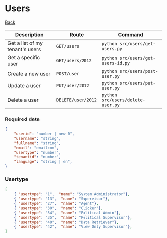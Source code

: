# Users
[Back](../README.MD#menu)



| Description | Route | Command
|-------------|-------|---------|
|Get a list of my tenant's users|`GET/users`|`python src/users/get-users.py`|
|Get a specific user|`GET/users/2012`|`python src/users/get-users-id.py`| 
|Create a new user|`POST/user`|`python src/users/post-user.py`|  
|Update a user|`PUT/user/2012`|`python src/users/put-user.py`|
|Delete a user | `DELETE/user/2012` | `python src/users/delete-user.py` |


### Required data
```json
{
    "userid": "number | new 0",
    "username": "string",
    "fullname": "string",
    "email": "emailcom",
    "usertype": "number",
    "tenantid": "number",
    "language": "string | en",
}
```

### Usertype
```json
[
    { "usertype": "1",  "name": "System Administrator"},
    { "usertype": "13",  "name": "Supervisor"},
    { "usertype": "27",  "name": "Agent"},
    { "usertype": "30",  "name": "Clicker"},
    { "usertype": "34",  "name": "Political Admin"},
    { "usertype": "35",  "name": "Political Supervisor"},
    { "usertype": "40",  "name": "Data Retriever"},
    { "usertype": "42",  "name": "View Only Supervisor"},
]
```


